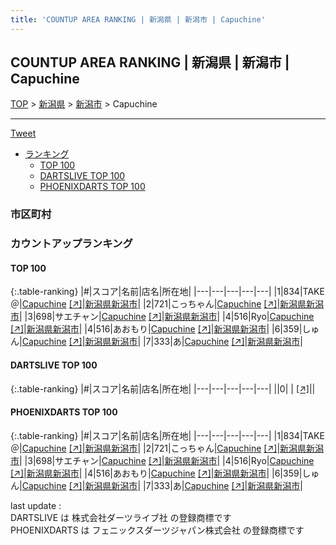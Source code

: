 ```yaml
---
title: 'COUNTUP AREA RANKING | 新潟県 | 新潟市 | Capuchine'
---
```

## COUNTUP AREA RANKING | 新潟県 | 新潟市 | Capuchine

[TOP](/darts/rank/) > [新潟県](/darts/rank/新潟県/) > [新潟市](/darts/rank/新潟県/新潟市/) > Capuchine

___

<a href="https://twitter.com/share?ref_src=twsrc%5Etfw" data-text="COUNTUP AREA RANKING | 新潟県新潟市Capuchine" class="twitter-share-button" data-hashtags="DARTSLIVE,PHOENIXDARTS,darts,ダーツ" data-show-count="false">Tweet</a>

* [ランキング](#カウントアップランキング)
    * [TOP 100](#top-100)
    * [DARTSLIVE TOP 100](#dartslive-top-100)
    * [PHOENIXDARTS TOP 100](#phoenixdarts-top-100)

### 市区町村

<ul>

</ul>

### カウントアップランキング

#### TOP 100



{:.table-ranking}
|#|スコア|名前|店名|所在地|
|---|---|---|---|---|
|1|834|<span class="rank-name-pd">TAKE＠</span>|<a href="/darts/rank/shops/80659.html">Capuchine</a> <a href="https://vs.phoenixdarts.com/jp/shop/shopDetailInfo/s_80659?s_seq=80659">[↗]</a>|<a href="/darts/rank/新潟県/新潟市">新潟県新潟市</a>|
|2|721|<span class="rank-name-pd">こっちゃん</span>|<a href="/darts/rank/shops/80659.html">Capuchine</a> <a href="https://vs.phoenixdarts.com/jp/shop/shopDetailInfo/s_80659?s_seq=80659">[↗]</a>|<a href="/darts/rank/新潟県/新潟市">新潟県新潟市</a>|
|3|698|<span class="rank-name-pd">サエチャン</span>|<a href="/darts/rank/shops/80659.html">Capuchine</a> <a href="https://vs.phoenixdarts.com/jp/shop/shopDetailInfo/s_80659?s_seq=80659">[↗]</a>|<a href="/darts/rank/新潟県/新潟市">新潟県新潟市</a>|
|4|516|<span class="rank-name-pd">Ryo</span>|<a href="/darts/rank/shops/80659.html">Capuchine</a> <a href="https://vs.phoenixdarts.com/jp/shop/shopDetailInfo/s_80659?s_seq=80659">[↗]</a>|<a href="/darts/rank/新潟県/新潟市">新潟県新潟市</a>|
|4|516|<span class="rank-name-pd">あおもり</span>|<a href="/darts/rank/shops/80659.html">Capuchine</a> <a href="https://vs.phoenixdarts.com/jp/shop/shopDetailInfo/s_80659?s_seq=80659">[↗]</a>|<a href="/darts/rank/新潟県/新潟市">新潟県新潟市</a>|
|6|359|<span class="rank-name-pd">しゅん</span>|<a href="/darts/rank/shops/80659.html">Capuchine</a> <a href="https://vs.phoenixdarts.com/jp/shop/shopDetailInfo/s_80659?s_seq=80659">[↗]</a>|<a href="/darts/rank/新潟県/新潟市">新潟県新潟市</a>|
|7|333|<span class="rank-name-pd">あ</span>|<a href="/darts/rank/shops/80659.html">Capuchine</a> <a href="https://vs.phoenixdarts.com/jp/shop/shopDetailInfo/s_80659?s_seq=80659">[↗]</a>|<a href="/darts/rank/新潟県/新潟市">新潟県新潟市</a>|


#### DARTSLIVE TOP 100



{:.table-ranking}
|#|スコア|名前|店名|所在地|
|---|---|---|---|---|
||0|<span class="rank-name-dl"> </span>|<a href="/darts/rank/shops/.html"></a> <a href="">[↗]</a>|<a href="/darts/rank//"></a>|


#### PHOENIXDARTS TOP 100



{:.table-ranking}
|#|スコア|名前|店名|所在地|
|---|---|---|---|---|
|1|834|<span class="rank-name-pd">TAKE＠</span>|<a href="/darts/rank/shops/80659.html">Capuchine</a> <a href="https://vs.phoenixdarts.com/jp/shop/shopDetailInfo/s_80659?s_seq=80659">[↗]</a>|<a href="/darts/rank/新潟県/新潟市">新潟県新潟市</a>|
|2|721|<span class="rank-name-pd">こっちゃん</span>|<a href="/darts/rank/shops/80659.html">Capuchine</a> <a href="https://vs.phoenixdarts.com/jp/shop/shopDetailInfo/s_80659?s_seq=80659">[↗]</a>|<a href="/darts/rank/新潟県/新潟市">新潟県新潟市</a>|
|3|698|<span class="rank-name-pd">サエチャン</span>|<a href="/darts/rank/shops/80659.html">Capuchine</a> <a href="https://vs.phoenixdarts.com/jp/shop/shopDetailInfo/s_80659?s_seq=80659">[↗]</a>|<a href="/darts/rank/新潟県/新潟市">新潟県新潟市</a>|
|4|516|<span class="rank-name-pd">Ryo</span>|<a href="/darts/rank/shops/80659.html">Capuchine</a> <a href="https://vs.phoenixdarts.com/jp/shop/shopDetailInfo/s_80659?s_seq=80659">[↗]</a>|<a href="/darts/rank/新潟県/新潟市">新潟県新潟市</a>|
|4|516|<span class="rank-name-pd">あおもり</span>|<a href="/darts/rank/shops/80659.html">Capuchine</a> <a href="https://vs.phoenixdarts.com/jp/shop/shopDetailInfo/s_80659?s_seq=80659">[↗]</a>|<a href="/darts/rank/新潟県/新潟市">新潟県新潟市</a>|
|6|359|<span class="rank-name-pd">しゅん</span>|<a href="/darts/rank/shops/80659.html">Capuchine</a> <a href="https://vs.phoenixdarts.com/jp/shop/shopDetailInfo/s_80659?s_seq=80659">[↗]</a>|<a href="/darts/rank/新潟県/新潟市">新潟県新潟市</a>|
|7|333|<span class="rank-name-pd">あ</span>|<a href="/darts/rank/shops/80659.html">Capuchine</a> <a href="https://vs.phoenixdarts.com/jp/shop/shopDetailInfo/s_80659?s_seq=80659">[↗]</a>|<a href="/darts/rank/新潟県/新潟市">新潟県新潟市</a>|


<div class="footer border-top border-gray-light mt-5 pt-3 text-right text-gray">
    last update : <span style="font-weight: italic" id="foot_last_modified"></span><br />
    DARTSLIVE は 株式会社ダーツライブ社 の登録商標です<br />
    PHOENIXDARTS は フェニックスダーツジャパン株式会社 の登録商標です<br />
</div>

<script src="https://cdnjs.cloudflare.com/ajax/libs/jquery.tablesorter/2.31.3/js/jquery.tablesorter.min.js" integrity="sha512-qzgd5cYSZcosqpzpn7zF2ZId8f/8CHmFKZ8j7mU4OUXTNRd5g+ZHBPsgKEwoqxCtdQvExE5LprwwPAgoicguNg==" crossorigin="anonymous" referrerpolicy="no-referrer"></script>
<link rel="stylesheet" href="https://cdnjs.cloudflare.com/ajax/libs/jquery.tablesorter/2.31.3/css/theme.default.min.css" integrity="sha512-wghhOJkjQX0Lh3NSWvNKeZ0ZpNn+SPVXX1Qyc9OCaogADktxrBiBdKGDoqVUOyhStvMBmJQ8ZdMHiR3wuEq8+w==" crossorigin="anonymous" referrerpolicy="no-referrer" />
<script>
$(function() {
    $(".table-ranking").tablesorter({sortList:[[0, 0]]});
    $("#foot_last_modified").text(formatDate(new Date(document.lastModified), 'yyyy-MM-dd HH:mm:ss'));
});
</script>

<script async src="https://platform.twitter.com/widgets.js" charset="utf-8"></script>